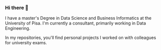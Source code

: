 ### Hi there 👋

I have a master's Degree in Data Science and Business Informatics at the University of Pisa.
I'm currently a consultant, primarily working in Data Engineering.

In my repositories, you'll find personal projects I worked on with colleagues for university exams.
<!--
**The-Saba/The-Saba** is a ✨ _special_ ✨ repository because its `README.md` (this file) appears on your GitHub profile.

Here are some ideas to get you started:

- 🔭 I’m currently working on ...
- 🌱 I’m currently learning ...
- 👯 I’m looking to collaborate on ...
- 🤔 I’m looking for help with ...
- 💬 Ask me about ...
- 📫 How to reach me: ...
- 😄 Pronouns: ...
- ⚡ Fun fact: ...
-->
